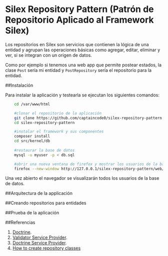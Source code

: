 # Silex Repository Pattern (Patrón de Repositorio Aplicado al Framework Silex)

Los repositorios en Silex son servicios que contienen la lógica de una entidad y agrupan las operaciones básicas como agregar, editar, eliminar y ver, si se integran con un origen de datos.

Como por ejemplo si tenemos una web app que permite postear estados, la clase `Post` sería mi entidad y `PostRepository` sería el repositorio para la entidad.

##Instalación

Para instalar la aplicación y testearla se ejecutan los siguientes comandos:

```bash
    cd /var/www/html

    #clonar el repositorio de la aplicación
    git clone https://github.com/captaincode0/silex-repository-pattern.git
    cd silex-repository-pattern

    #instalar el framework y sus componentes
    composer install
    cd src/kernel/db
    
    #restaurar la base de datos
    mysql -u myuser -p < db.sql

    #abrir una nueva ventana de firefox y mostrar los usuarios de la base de datos
    firefox --new-window http://127.0.0.1/silex-repository-pattern/web/index.php/private/users.panel/users.json
```

Una vez abierto el navegador se visualizarán todos los usuarios de la base de datos.

##Arquitectura de la applicación



##Creando repositorios para entidades

##Prueba de la aplicación

##Referencias

1. [Doctrine](http://docs.doctrine-project.org/projects/doctrine-dbal/en/latest/).
2. [Validator Service Provider](http://librosweb.es/libro/silex/apendice_a/validatorserviceprovider.html).
3. [Doctrine Service Provider](http://librosweb.es/libro/silex/apendice_a/validatorserviceprovider.html).
4. [How to create repository classes](http://symfony.com/doc/current/doctrine/repository.html)